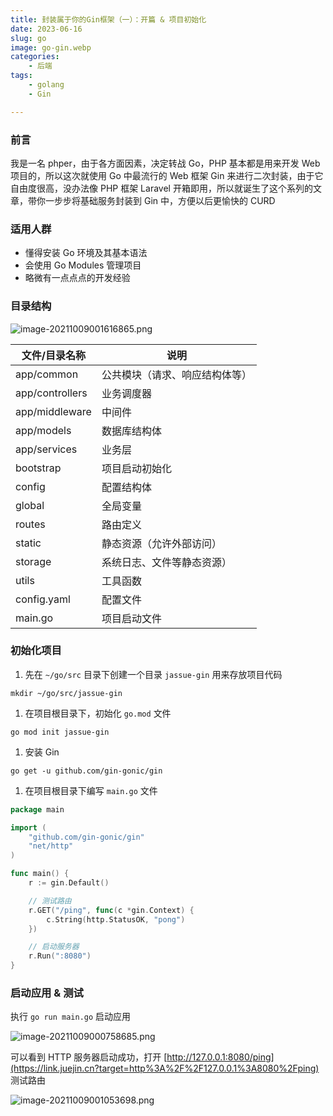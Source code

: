 ```yaml
---
title: 封装属于你的Gin框架（一）：开篇 & 项目初始化
date: 2023-06-16
slug: go
image: go-gin.webp
categories:
    - 后端
tags:
    - golang
    - Gin

---
```


### 前言

我是一名 phper，由于各方面因素，决定转战 Go，PHP 基本都是用来开发 Web 项目的，所以这次就使用 Go 中最流行的 Web 框架 Gin 来进行二次封装，由于它自由度很高，没办法像 PHP 框架 Laravel 开箱即用，所以就诞生了这个系列的文章，带你一步步将基础服务封装到 Gin 中，方便以后更愉快的 CURD

### 适用人群

- 懂得安装 Go 环境及其基本语法
- 会使用 Go Modules 管理项目
- 略微有一点点点的开发经验

### 目录结构

![image-20211009001616865.png](https://p6-juejin.byteimg.com/tos-cn-i-k3u1fbpfcp/6e4c24c6f39c47908c5295ba01e9c7c7~tplv-k3u1fbpfcp-zoom-in-crop-mark:4536:0:0:0.awebp?)

| 文件/目录名称   | 说明                           |
| --------------- | ------------------------------ |
| app/common      | 公共模块（请求、响应结构体等） |
| app/controllers | 业务调度器                     |
| app/middleware  | 中间件                         |
| app/models      | 数据库结构体                   |
| app/services    | 业务层                         |
| bootstrap       | 项目启动初始化                 |
| config          | 配置结构体                     |
| global          | 全局变量                       |
| routes          | 路由定义                       |
| static          | 静态资源（允许外部访问）       |
| storage         | 系统日志、文件等静态资源）     |
| utils           | 工具函数                       |
| config.yaml     | 配置文件                       |
| main.go         | 项目启动文件                   |

### 初始化项目

1. 先在 `~/go/src` 目录下创建一个目录 `jassue-gin` 用来存放项目代码

```shell
mkdir ~/go/src/jassue-gin
```

1. 在项目根目录下，初始化 `go.mod` 文件

```shell
go mod init jassue-gin
```

1. 安装 Gin

```shell
go get -u github.com/gin-gonic/gin
```

1. 在项目根目录下编写 `main.go` 文件

```go
package main

import (
    "github.com/gin-gonic/gin"
    "net/http"
)

func main() {
    r := gin.Default()

    // 测试路由
    r.GET("/ping", func(c *gin.Context) {
        c.String(http.StatusOK, "pong")
    })

    // 启动服务器
    r.Run(":8080")
}
```

### 启动应用 & 测试

执行 `go run main.go` 启动应用

![image-20211009000758685.png](https://p9-juejin.byteimg.com/tos-cn-i-k3u1fbpfcp/efde8dfda9ed4b1ca2137c7ddb4060bc~tplv-k3u1fbpfcp-zoom-in-crop-mark:4536:0:0:0.awebp?)

可以看到 HTTP 服务器启动成功，打开 [http://127.0.0.1:8080/ping](https://link.juejin.cn?target=http%3A%2F%2F127.0.0.1%3A8080%2Fping) 测试路由

![image-20211009001053698.png](https://p9-juejin.byteimg.com/tos-cn-i-k3u1fbpfcp/8a536672108d43148064db16d938087a~tplv-k3u1fbpfcp-zoom-in-crop-mark:4536:0:0:0.awebp?)
